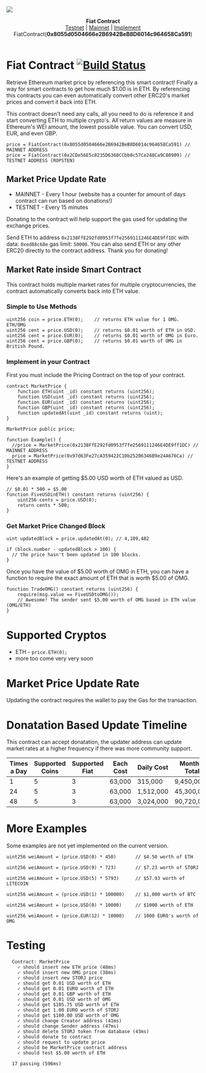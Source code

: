 <img src="https://i.imgur.com/rJBIoLZ.png">

<p align="center">
    <b>Fiat Contract</b><br>
  <a href="https://ropsten.etherscan.io/address/0x2CDe56E5c8235D6360CCbb0c57Ce248Ca9C80909#code">Testnet</a> |
  <a href="https://etherscan.io/address/0x8055d0504666e2B6942BeB8D6014c964658Ca591#code">Mainnet</a> |
  <a href="https://fiatcontract.com/#implement">Implement</a>
  <br>
  FiatContract(<b>0x8055d0504666e2B6942BeB8D6014c964658Ca591</b>)
  <br>
  <br>
</p>

# Fiat Contract [![Build Status](https://travis-ci.org/hunterlong/fiatcontract.svg?branch=master)](https://travis-ci.org/hunterlong/fiatcontract)

Retrieve Ethereum market price by referencing this smart contract! 
Finally a way for smart contracts to get how much $1.00 is in ETH. 
By referencing this contracts you can even automatically convert 
other ERC20's market prices and convert it back into ETH.

This contract doesn't need any calls, all you need to do is reference it and start converting ETH to multiple crypto's. 
All return values are measure in Ethereum's WEI amount, the lowest possible value. You can convert USD, EUR, and even GBP.

```
price = FiatContract(0x8055d0504666e2B6942BeB8D6014c964658Ca591) // MAINNET ADDRESS
price = FiatContract(0x2CDe56E5c8235D6360CCbb0c57Ce248Ca9C80909) // TESTNET ADDRESS (ROPSTEN)
```

## Market Price Update Rate
- MAINNET - Every 1 hour (website has a counter for amount of days contract can run based on donations!)
- TESTNET - Every 15 minutes

Donating to the contract will help support the gas used for updating the exchange prices.

Send ETH to address `0x2138FfE292fd0953f7fe2569111246E4DE9ff1DC` with data: `0xed88c68e` gas limit: `50000`. You can also send ETH or any other ERC20 directly to the contract address. Thank you for donating!

## Market Rate inside Smart Contract
This contract holds multiple market rates for multiple cryptocurrencies, the contract automatically converts back into ETH value.

### Simple to Use Methods
```
uint256 coin = price.ETH(0);    // returns ETH value for 1 OMG. ETH/OMG
uint256 cent = price.USD(0);    // returns $0.01 worth of ETH in USD.
uint256 cent = price.EUR(0);    // returns $0.01 worth of OMG in Euro.
uint256 cent = price.GBP(0);    // returns $0.01 worth of OMG in British Pound.
```

### Implement in your Contract
First you must include the Pricing Contract on the top of your contract.
```
contract MarketPrice {
    function ETH(uint _id) constant returns (uint256);
    function USD(uint _id) constant returns (uint256);
    function EUR(uint _id) constant returns (uint256);
    function GBP(uint _id) constant returns (uint256);
    function updatedAt(uint _id) constant returns (uint);
}

MarketPrice public price;

function Example() {
  //price = MarketPrice(0x2138FfE292fd0953f7fe2569111246E4DE9ff1DC) // MAINNET ADDRESS
  price = MarketPrice(0x97d63Fe27cA359422C10b25206346B9e24A676Ca) // TESTNET ADDRESS
}

```
Here's an example of getting $5.00 USD worth of ETH valued as USD. 

```
// $0.01 * 500 = $5.00
function FiveUSDinETH() constant returns (uint256) {
    uint256 cents = price.USD(0);
    return cents * 500;
}
```

### Get Market Price Changed Block
```
uint updatedBlock = price.updatedAt(0); // 4,109,482

if (block.number - updatedBlock > 100) {
  // the price hasn't been updated in 100 blocks.
}
```

Once you have the value of $5.00 worth of OMG in ETH, you can have a function to 
require the exact amount of ETH that is worth $5.00 of OMG. 
```
function TradeOMG() constant returns (uint256) {
    require(msg.value == FiveUSDtoOMG());
    // Awesome! The sender sent $5.00 worth of OMG based in ETH value (OMG/ETH)
}
```

# Supported Cryptos

- ETH - `price.ETH(0);`
- more too come very very soon

# Market Price Update Rate
Updating the contract requires the wallet to pay the Gas for the transaction.

# Donatation Based Update Timeline
This contract can accept donatation, the updater address can update market 
rates at a higher frequency if there was more community support.

Times a Day | Supported Coins | Supported Fiat | Each Cost | Daily Cost | Monthly Total
----------- | --------------- | -------------- | --------- | ---------- | --------------
1           |       5         |        3       | 63,000    |   315,000  |   9,450,000
24          |       5         |        3       | 63,000    | 1,512,000  |  45,300,000
48          |       5         |        3       | 63,000    | 3,024,000  |  90,720,000

# More Examples
Some examples are not yet implemented on the current version.
```
uint256 weiAmount = (price.USD(0) * 450)       // $4.50 worth of ETH

uint256 weiAmount = (price.USD(9) * 723)       // $7.23 worth of STORJ

uint256 weiAmount = (price.USD(5) * 5793)      // $57.93 worth of LITECOIN

uint256 weiAmount = (price.USD(1) * 100000)    // $1,000 worth of BTC

uint256 weiAmount = (price.USD(0) * 10000)     // $1000 worth of ETH

uint256 weiAmount = (price.EUR(12) * 10000)    // 1000 EURO's worth of OMG
```

# Testing
```
  Contract: MarketPrice
    ✓ should insert new ETH price (48ms)
    ✓ should insert new OMG price (38ms)
    ✓ should insert new STORJ price
    ✓ should get 0.01 USD worth of ETH
    ✓ should get 0.01 EURO worth of ETH
    ✓ should get 0.01 GBP worth of ETH
    ✓ should get 0.01 USD worth of OMG
    ✓ should get $105.75 USD worth of ETH
    ✓ should get 1.00 EURO worth of STORJ
    ✓ should get $100.00 USD worth of OMG
    ✓ should change Creator address (41ms)
    ✓ should change Sender address (47ms)
    ✓ should delete STORJ token from database (43ms)
    ✓ should donate to contract
    ✓ should request to update price
    ✓ should be MarketPrice contract address
    ✓ should test $5.00 worth of ETH

  17 passing (596ms)
  ```
